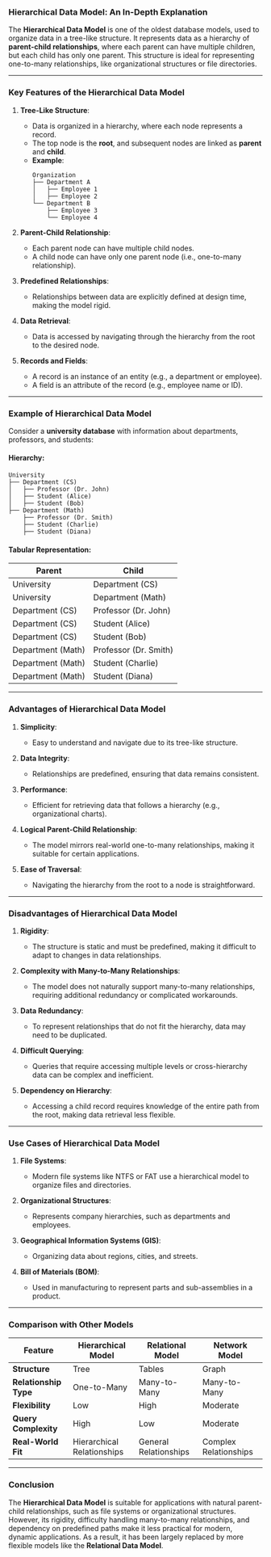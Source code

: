 ### **Hierarchical Data Model: An In-Depth Explanation**

The **Hierarchical Data Model** is one of the oldest database models, used to organize data in a tree-like structure. It represents data as a hierarchy of **parent-child relationships**, where each parent can have multiple children, but each child has only one parent. This structure is ideal for representing one-to-many relationships, like organizational structures or file directories.

---

### **Key Features of the Hierarchical Data Model**

1. **Tree-Like Structure**:
   - Data is organized in a hierarchy, where each node represents a record.
   - The top node is the **root**, and subsequent nodes are linked as **parent** and **child**.
   - **Example**: 
     ```
     Organization
     ├── Department A
     │   ├── Employee 1
     │   ├── Employee 2
     └── Department B
         ├── Employee 3
         └── Employee 4
     ```

2. **Parent-Child Relationship**:
   - Each parent node can have multiple child nodes.
   - A child node can have only one parent node (i.e., one-to-many relationship).

3. **Predefined Relationships**:
   - Relationships between data are explicitly defined at design time, making the model rigid.

4. **Data Retrieval**:
   - Data is accessed by navigating through the hierarchy from the root to the desired node.

5. **Records and Fields**:
   - A record is an instance of an entity (e.g., a department or employee).
   - A field is an attribute of the record (e.g., employee name or ID).

---

### **Example of Hierarchical Data Model**

Consider a **university database** with information about departments, professors, and students:

#### **Hierarchy**:
```
University
├── Department (CS)
│   ├── Professor (Dr. John)
│   ├── Student (Alice)
│   ├── Student (Bob)
├── Department (Math)
    ├── Professor (Dr. Smith)
    ├── Student (Charlie)
    ├── Student (Diana)
```

#### **Tabular Representation**:

| **Parent**      | **Child**        |
|------------------|------------------|
| University       | Department (CS) |
| University       | Department (Math)|
| Department (CS)  | Professor (Dr. John)|
| Department (CS)  | Student (Alice) |
| Department (CS)  | Student (Bob)   |
| Department (Math)| Professor (Dr. Smith)|
| Department (Math)| Student (Charlie)|
| Department (Math)| Student (Diana) |

---

### **Advantages of Hierarchical Data Model**

1. **Simplicity**:
   - Easy to understand and navigate due to its tree-like structure.

2. **Data Integrity**:
   - Relationships are predefined, ensuring that data remains consistent.

3. **Performance**:
   - Efficient for retrieving data that follows a hierarchy (e.g., organizational charts).

4. **Logical Parent-Child Relationship**:
   - The model mirrors real-world one-to-many relationships, making it suitable for certain applications.

5. **Ease of Traversal**:
   - Navigating the hierarchy from the root to a node is straightforward.

---

### **Disadvantages of Hierarchical Data Model**

1. **Rigidity**:
   - The structure is static and must be predefined, making it difficult to adapt to changes in data relationships.

2. **Complexity with Many-to-Many Relationships**:
   - The model does not naturally support many-to-many relationships, requiring additional redundancy or complicated workarounds.

3. **Data Redundancy**:
   - To represent relationships that do not fit the hierarchy, data may need to be duplicated.

4. **Difficult Querying**:
   - Queries that require accessing multiple levels or cross-hierarchy data can be complex and inefficient.

5. **Dependency on Hierarchy**:
   - Accessing a child record requires knowledge of the entire path from the root, making data retrieval less flexible.

---

### **Use Cases of Hierarchical Data Model**

1. **File Systems**:
   - Modern file systems like NTFS or FAT use a hierarchical model to organize files and directories.

2. **Organizational Structures**:
   - Represents company hierarchies, such as departments and employees.

3. **Geographical Information Systems (GIS)**:
   - Organizing data about regions, cities, and streets.

4. **Bill of Materials (BOM)**:
   - Used in manufacturing to represent parts and sub-assemblies in a product.

---

### **Comparison with Other Models**

| Feature                          | Hierarchical Model         | Relational Model          | Network Model            |
|----------------------------------|----------------------------|---------------------------|--------------------------|
| **Structure**                    | Tree                       | Tables                    | Graph                   |
| **Relationship Type**            | One-to-Many                | Many-to-Many              | Many-to-Many            |
| **Flexibility**                  | Low                        | High                      | Moderate                |
| **Query Complexity**             | High                       | Low                       | Moderate                |
| **Real-World Fit**               | Hierarchical Relationships | General Relationships     | Complex Relationships   |

---

### **Conclusion**

The **Hierarchical Data Model** is suitable for applications with natural parent-child relationships, such as file systems or organizational structures. However, its rigidity, difficulty handling many-to-many relationships, and dependency on predefined paths make it less practical for modern, dynamic applications. As a result, it has been largely replaced by more flexible models like the **Relational Data Model**.